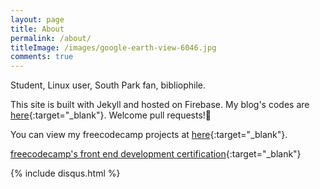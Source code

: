 ```yaml
---
layout: page
title: About
permalink: /about/
titleImage: /images/google-earth-view-6046.jpg
comments: true
---
```

Student, Linux user, South Park fan, bibliophile.

This site is built with Jekyll and hosted on Firebase. My blog's codes are [here](https://github.com/xxyzz/myblog){:target="_blank"}. Welcome pull requests!🙂

You can view my freecodecamp projects at [here](https://xxyzz.github.io){:target="_blank"}.

[freecodecamp's front end development certification](https://www.freecodecamp.org/xxyzz/front-end-certification){:target="_blank"}

{% include disqus.html %}
